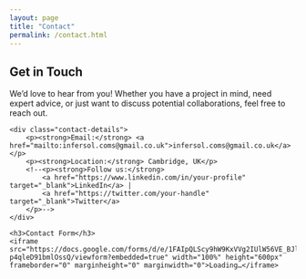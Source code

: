 ```yaml
---
layout: page
title: "Contact"
permalink: /contact.html
---
```


<div class="contact-container">
    <h2>Get in Touch</h2>
    <p>We’d love to hear from you! Whether you have a project in mind, need expert advice, or just want to discuss potential collaborations, feel free to reach out.</p>

    <div class="contact-details">
        <p><strong>Email:</strong> <a href="mailto:infersol.coms@gmail.co.uk">infersol.coms@gmail.co.uk</a></p>
        <p><strong>Location:</strong> Cambridge, UK</p>
        <!--<p><strong>Follow us:</strong>
            <a href="https://www.linkedin.com/in/your-profile" target="_blank">LinkedIn</a> |
            <a href="https://twitter.com/your-handle" target="_blank">Twitter</a>
        </p>-->
    </div>

    <h3>Contact Form</h3>
    <iframe src="https://docs.google.com/forms/d/e/1FAIpQLScy9hW9KxVVg2IUlW56VE_BJlU7Rdevyq-p4qleD91bmlOssQ/viewform?embedded=true" width="100%" height="600px" frameborder="0" marginheight="0" marginwidth="0">Loading…</iframe>
</div>
